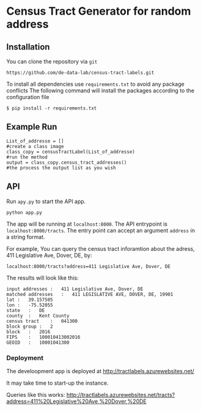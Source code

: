 # Census Tract Generator for random address


## Installation
You can clone the repository via `git`
```
https://github.com/de-data-lab/census-tract-labels.git
```

To install all dependencies use ```requirements.txt``` to avoid any package conflicts
The following command will install the packages according to the configuration file
```
$ pip install -r requirements.txt
```

## Example Run

```
List_of_addresse = []  
#create a class image  
class_copy = censusTractLabel(List_of_addresse)  
#run the method  
output = class_copy.census_tract_addresses()  
#the process the output list as you wish  
```

## API
Run `apy.py` to start the API app.

```
python app.py
```

The app will be running at `localhost:8000`.
The API entrypoint is `localhost:8000/tracts`. The entry point can accept an argument `address` in a string format.

For example, You can query the census tract inforamtion about the adress, 411 Legislative Ave, Dover, DE, by:
```
localhost:8000/tracts?address=411 Legislative Ave, Dover, DE
```

The results will look like this:

```
input addresses	:	411 Legislative Ave, Dover, DE
matched addresses	:	411 LEGISLATIVE AVE, DOVER, DE, 19901
lat	:	39.157505
lon	:	-75.52055
state	:	DE
county	:	Kent County
census tract	:	041300
block group	:	2
block	:	2016
FIPS	:	100010413002016
GEOID	:	10001041300
```

### Deployment
The develoopment app is deployed at http://tractlabels.azurewebsites.net/

It may take time to start-up the instance.

Queries like this works: http://tractlabels.azurewebsites.net/tracts?address=411%20Legislative%20Ave,%20Dover,%20DE